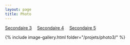```yaml
---
layout: page 
title: Photo
---
```

[Secondaire 3](../Photo/)&emsp; [Secondaire 4](../Photo4/)&emsp; [Secondaire 5](../Photo5/)

{% include image-gallery.html folder="/projets/photo3/" %} 

